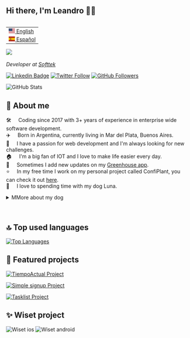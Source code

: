 ## Hi there, I'm Leandro 👋🏼

<table align="right">
 <tr><td><a href="README.md"><img src="https://github.com/BDKX16/BDKX16/blob/main/uploads/us-flag.png?raw=true" height="13"> English</a></td></tr>
 <tr><td><a href="README_es.md"><img src="https://github.com/BDKX16/BDKX16/blob/main/uploads/es-flag.png?raw=true" height="13"> Español</a></td></tr>
</table>

<img src="https://github.com/BDKX16/BDKX16/blob/main/uploads/animoji.png?raw=true" width="230">

<p><em>Developer at <a href="https://producthackers.com/es/?utm_source=mail&utm_medium=gmail&utm_campaign=firma&utm_term=leandro">Softtek</a></em><p>

[![Linkedin Badge](https://img.shields.io/badge/-Leandro%20Gartner-blue?style=social&logo=Linkedin&logoColor=blue&link=https://www.linkedin.com/in/BDKX16/)](https://www.linkedin.com/in/BDKX16/)
[![Twitter Follow](https://img.shields.io/twitter/follow/gartner_leandro?style=social)](https://twitter.com/gartner_leandro)
[![GitHub Followers](https://img.shields.io/github/followers/BDKX16?label=Follow&style=social)](https://github.com/BDKX16/?tab=followers)

![GitHub Stats](https://github-readme-stats-fork-amber.vercel.app/api?username=BDKX16&show_icons=true)

## 🤖 About me

🛠️ &nbsp; &nbsp; Coding since 2017 with 3+ years of experience in enterprise wide software development.\
✈️ &nbsp; &nbsp; Born in Argentina, currently living in Mar del Plata, Buenos Aires.\
📱 &nbsp; &nbsp; I have a passion for web development and I'm always looking for new challenges.\
🏠 &nbsp; &nbsp; I'm a big fan of IOT and I love to make life easier every day.\
📝 &nbsp; &nbsp; Sometimes I add new updates on my [Greenhouse app](https://confiplant.online).\
⭐️ &nbsp; &nbsp; In my free time I work on my personal project called ConfiPlant, you can check it out [here](https://play.google.com/store/apps/details?id=com.xavigmp.confiplant&hl=en_US).\
🐶 &nbsp; &nbsp; I love to spending time with my dog Luna.

<details>
  <summary>MMore about my dog</summary>&nbsp;

<img src="https://github.com/BDKX16/BDKX16/blob/main/uploads/luna1.jpg" alt="Luna1">&nbsp;

<img src="https://github.com/BDKX16/BDKX16/blob/main/uploads/luna2.jpg" alt="Luna2">&nbsp;

  <img src="https://github.com/BDKX16/BDKX16/blob/main/uploads/luna3.jpg" alt="Luna3">
</details>

&nbsp;

## 🔝 Top used languages

[![Top Languages](https://github-readme-stats-fork-amber.vercel.app/api/top-langs/?username=BDKX16&layout=compact&langs_count=6)](https://github.com/BDKX16)

## 🚀 Featured projects

[![TiempoActual Project](https://github-readme-stats-fork-amber.vercel.app/api/pin/?username=BDKX16&repo=tiempoactual)](https://github.com/BDKX16/tiempoactual)

[![Simple signup Project](https://github-readme-stats-fork-amber.vercel.app/api/pin/?username=BDKX16&repo=simple-signup)](https://github.com/BDKX16//simple-signup)

[![Tasklist Project](https://github-readme-stats-fork-amber.vercel.app/api/pin/?username=BDKX16&repo=tasklist)](https://github.com/BDKX16/tasklist)

## ✨ Wiset project

<img src="uploads/wiset-ios.png" alt="Wiset ios" width="250px">
<img src="uploads/wiset-android.png" alt="Wiset android" width="250px">
